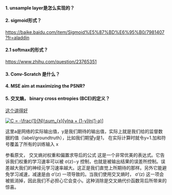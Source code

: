 #### 1. unsample layer是怎么实现的？

#### 2. sigmoid形式？
https://baike.baidu.com/item/Sigmoid%E5%87%BD%E6%95%B0/7981407?fr=aladdin

#### 2.1 softmax的形式？
https://www.zhihu.com/question/23765351

#### 3. Conv-Scratch 是什么？

#### 4. MSE aim at maximizing the PSNR?

#### 5. 交叉熵， binary cross entropies (BCE)的定义？
[这个讲得好](https://hit-scir.gitbooks.io/neural-networks-and-deep-learning-zh_cn/content/chap3/c3s1.html)


<a href="https://www.codecogs.com/eqnedit.php?latex=C&space;=&space;-\frac{1}{N}\sum_{x}[ylna&space;&plus;&space;(1-y)ln(1-a)]" target="_blank"><img src="https://latex.codecogs.com/gif.latex?C&space;=&space;-\frac{1}{N}\sum_{x}[ylna&space;&plus;&space;(1-y)ln(1-a)]" title="C = -\frac{1}{N}\sum_{x}[ylna + (1-y)ln(1-a)]" /></a>

这里a是网络的实际输出值，y是我们期待的输出值，实际上就是我们给的监督数据的值（label/groundtruth），比如我们期望y是1， 在实际计算时就令y=1.加和符号覆盖了所有的训练输入 x

参看原文， 交叉熵对权重和偏置求导后的公式
这是一个非常优美的表达式。它告诉我们权重的学习速率可以被 σ(z)−y 控制，也就是被输出结果的误差所控制。误差越大我们的神经元学习速率越大。这正是我们直觉上所期待的那样。另外它能避免学习减速，减速是由 σ′(z) 一项导致的。当我们使用交叉熵时， σ′(z) 这一项会被抵消掉，因此我们不必担心它会变小。这种消除是交叉熵代价函数背后所带来的惊喜。
